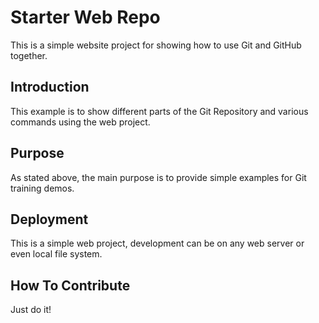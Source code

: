 # Starter Web Repo

This is a simple website project for showing how to use Git and GitHub together.

## Introduction
This example is to show different parts of the Git Repository and various commands using the web project.

## Purpose
As stated above, the main purpose is to provide simple examples for Git training demos.

## Deployment
This is a simple web project, development can be on any web server or even local file system.

## How To Contribute
Just do it!